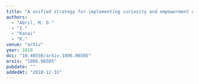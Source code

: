 ```yaml
---
title: "A unified strategy for implementing curiosity and empowerment driven reinforcement learning"
authors:
  - "Abril, M. D."
  - "I."
  - "Kanai"
  - "R."
venue: "arXiv"
year: 2018
doi: "10.48550/arXiv.1806.06505"
arxiv: "1806.06505"
pubdate: ""
addedAt: "2018-12-31"
---
```

